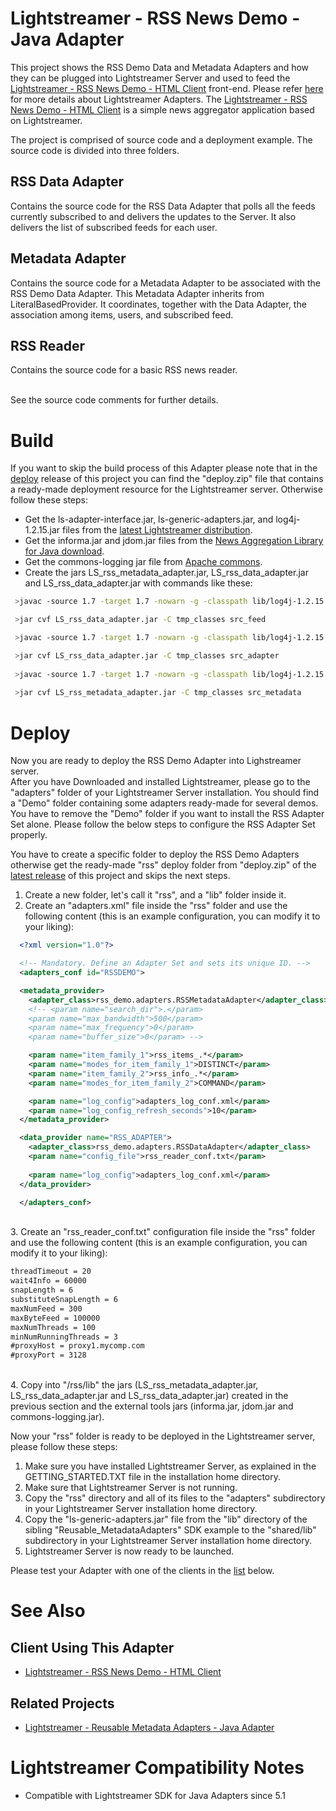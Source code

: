 # Lightstreamer - RSS News Demo - Java Adapter #
<!-- START DESCRIPTION lightstreamer-example-rss-adapter-java -->

This project shows the RSS Demo Data and Metadata Adapters and how they can be plugged into Lightstreamer Server and used to feed the [Lightstreamer - RSS News Demo - HTML Client](https://github.com/Weswit/Lightstreamer-example-RSS-client-javascript) front-end. Please refer [here](http://www.lightstreamer.com/latest/Lightstreamer_Allegro-Presto-Vivace_5_1_Colosseo/Lightstreamer/DOCS-SDKs/General%20Concepts.pdf) for more details about Lightstreamer Adapters.
The [Lightstreamer - RSS News Demo - HTML Client](https://github.com/Weswit/Lightstreamer-example-RSS-client-javascript) is a simple news aggregator application based on Lightstreamer.

The project is comprised of source code and a deployment example. The source code is divided into three folders.

## RSS Data Adapter ##

Contains the source code for the RSS Data Adapter that polls all the feeds currently subscribed to and delivers the updates to the Server. It also delivers the list of subscribed feeds for each user.

## Metadata Adapter ##

Contains the source code for a Metadata Adapter to be associated with the RSS Demo Data Adapter. This Metadata Adapter inherits from LiteralBasedProvider. It coordinates, together with the Data Adapter, the association among items, users, and subscribed feed.
 
## RSS Reader ##
 
Contains the source code for a basic RSS news reader.
 
<br>
See the source code comments for further details.
<!-- END DESCRIPTION lightstreamer-example-rss-adapter-java -->

# Build #

If you want to skip the build process of this Adapter please note that in the [deploy](https://github.com/Weswit/Lightstreamer-example-RSS-adapter-java/releases) release of this project you can find the "deploy.zip" file that contains a ready-made deployment resource for the Lightstreamer server.
Otherwise follow these steps:

* Get the ls-adapter-interface.jar, ls-generic-adapters.jar, and log4j-1.2.15.jar files from the [latest Lightstreamer distribution](http://www.lightstreamer.com/download).
* Get the informa.jar and jdom.jar files from the [News Aggregation Library for Java download](http://sourceforge.net/projects/informa/).
* Get the commons-logging jar file from [Apache commons](http://commons.apache.org/proper/commons-logging/download_logging.cgi).
* Create the jars LS_rss_metadata_adapter.jar, LS_rss_data_adapter.jar and LS_rss_data_adapter.jar with commands like these:

```sh
 >javac -source 1.7 -target 1.7 -nowarn -g -classpath lib/log4j-1.2.15.jar;lib/ls-adapter-interface/ls-adapter-interface.jar;lib/ls-generic-adapters/ls-generic-adapters.jar;lib/informa.jar;lib/jdom.jar -sourcepath src/src_feed -d tmp_classes src/src_feed/rss_demo/rss_reader/RSSReaderProvider.java

 >jar cvf LS_rss_data_adapter.jar -C tmp_classes src_feed

 >javac -source 1.7 -target 1.7 -nowarn -g -classpath lib/log4j-1.2.15.jar;lib/ls-adapter-interface/ls-adapter-interface.jar;lib/ls-generic-adapters/ls-generic-adapters.jar;LS_rss_reader.jar -sourcepath src/src_adapter -d tmp_classes src/src_adapter/rss_demo/adapters/RSSDataAdapter.java

 >jar cvf LS_rss_data_adapter.jar -C tmp_classes src_adapter
 
 >javac -source 1.7 -target 1.7 -nowarn -g -classpath lib/log4j-1.2.15.jar;lib/ls-adapter-interface/ls-adapter-interface.jar;lib/ls-generic-adapters/ls-generic-adapters.jar;LS_rss_data_adapter.jar -sourcepath src/src_metadata -d tmp_classes src/src_metadata/rss_demo/adapters/RSSMetadataAdapter.java
 
 >jar cvf LS_rss_metadata_adapter.jar -C tmp_classes src_metadata
```

# Deploy #

Now you are ready to deploy the RSS Demo Adapter into Lighstreamer server.<br>
After you have Downloaded and installed Lightstreamer, please go to the "adapters" folder of your Lightstreamer Server installation. You should find a "Demo" folder containing some adapters ready-made for several demos. You have to remove the "Demo" folder if you want to install the RSS Adapter Set alone. 
Please follow the below steps to configure the RSS Adapter Set properly.

You have to create a specific folder to deploy the RSS Demo Adapters otherwise get the ready-made "rss" deploy folder from "deploy.zip" of the [latest release](https://github.com/Weswit/Lightstreamer-example-RSS-adapter-java/releases) of this project and skips the next steps.

1. Create a new folder, let's call it "rss", and a "lib" folder inside it.
2. Create an "adapters.xml" file inside the "rss" folder and use the following content (this is an example configuration, you can modify it to your liking):

```xml      
  <?xml version="1.0"?>

  <!-- Mandatory. Define an Adapter Set and sets its unique ID. -->
  <adapters_conf id="RSSDEMO">

  <metadata_provider>
    <adapter_class>rss_demo.adapters.RSSMetadataAdapter</adapter_class>
    <!-- <param name="search_dir">.</param> 
    <param name="max_bandwidth">500</param>
    <param name="max_frequency">0</param>
    <param name="buffer_size">0</param> -->

    <param name="item_family_1">rss_items_.*</param>
    <param name="modes_for_item_family_1">DISTINCT</param>
    <param name="item_family_2">rss_info_.*</param>
    <param name="modes_for_item_family_2">COMMAND</param>

    <param name="log_config">adapters_log_conf.xml</param>
    <param name="log_config_refresh_seconds">10</param>
  </metadata_provider>

  <data_provider name="RSS_ADAPTER">
    <adapter_class>rss_demo.adapters.RSSDataAdapter</adapter_class>
    <param name="config_file">rss_reader_conf.txt</param>
    
    <param name="log_config">adapters_log_conf.xml</param>
  </data_provider>

  </adapters_conf>
```
<br> 
3. Create an "rss_reader_conf.txt" configuration file inside the "rss" folder and use the following content (this is an example configuration, you can modify it to your liking):

```txt
threadTimeout = 20
wait4Info = 60000
snapLength = 6
substituteSnapLength = 6
maxNumFeed = 300
maxByteFeed = 100000
maxNumThreads = 100
minNumRunningThreads = 3
#proxyHost = proxy1.mycomp.com
#proxyPort = 3128
```
<br> 
4. Copy into "/rss/lib" the jars (LS_rss_metadata_adapter.jar, LS_rss_data_adapter.jar and LS_rss_data_adapter.jar) created in the previous section and the external tools jars (informa.jar, jdom.jar and commons-logging.jar).

Now your "rss" folder is ready to be deployed in the Lightstreamer server, please follow these steps:<br>

1. Make sure you have installed Lightstreamer Server, as explained in the GETTING_STARTED.TXT file in the installation home directory.
2. Make sure that Lightstreamer Server is not running.
3. Copy the "rss" directory and all of its files to the "adapters" subdirectory in your Lightstreamer Server installation home directory.
4. Copy the "ls-generic-adapters.jar" file from the "lib" directory of the sibling "Reusable_MetadataAdapters" SDK example to the "shared/lib" subdirectory in your Lightstreamer Server installation home directory.
5. Lightstreamer Server is now ready to be launched.

Please test your Adapter with one of the clients in the [list](https://github.com/Weswit/Lightstreamer-example-RSS-adapter-java#clients-using-this-adapter) below.

# See Also #

## Client Using This Adapter ##
<!-- START RELATED_ENTRIES -->

* [Lightstreamer - RSS News Demo - HTML Client](https://github.com/Weswit/Lightstreamer-example-RSS-client-javascript)

<!-- END RELATED_ENTRIES -->

## Related Projects ##

* [Lightstreamer - Reusable Metadata Adapters - Java Adapter](https://github.com/Weswit/Lightstreamer-example-ReusableMetadata-adapter-java)


# Lightstreamer Compatibility Notes #

- Compatible with Lightstreamer SDK for Java Adapters since 5.1
